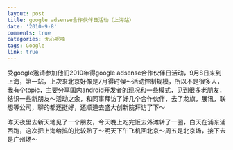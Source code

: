 ```yaml
---
layout: post
title: google adsense合作伙伴日活动（上海站）
date: '2010-9-8'
comments: true
categories: 无心呢喃
tags: Google
link: true
---
```

受google邀请参加他们2010年得google adsense合作伙伴日活动，9月8日来到上海，第一站，上次来北京好像是7月得时候～活动控制规模，所以不是很多人，我有个topic，主要分享国内android开发者的现况和一些模式，见到很多老朋友，结识一些新朋友～活动之余，和同事拜访了好几个合作伙伴，去了龙旗，展讯，联想等公司，聊的都还挺好，还顺道去盛大创新院拜访了下～

昨天夜里去新天地见了一个朋友，今天晚上吃完饭去外滩转了一圈，白天在浦东浦西跑，这次把上海给搞的比较熟了～明天下午飞机回北京～周五是北京场，接下去是广州场～

